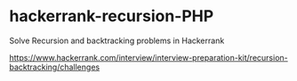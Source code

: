 # hackerrank-recursion-PHP
Solve Recursion and backtracking problems in Hackerrank

https://www.hackerrank.com/interview/interview-preparation-kit/recursion-backtracking/challenges
